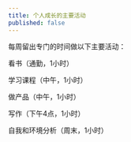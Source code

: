 ```yaml
---
title: 个人成长的主要活动
published: false
---
```

每周留出专门的时间做以下主要活动：

看书（通勤，1小时）

学习课程（中午，1小时）

做产品（中午，1小时）

写作（下午4点，1小时）

自我和环境分析（周末，1小时）
